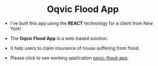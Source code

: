 <h1 align="center"> Oqvic Flood App </h1>

- I've built this app using the **REACT** technology for a client from New York!

- The **Oqvic Flood App** is a web-based solution.
  
- It help users to claim insurance of house suffering from flood.

- Please click to see working application [oqvic-flood-app](https://oqvic-flood.web.app/).

